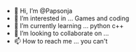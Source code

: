 - 👋 Hi, I’m @Papsonja
- 👀 I’m interested in ... Games and coding
- 🌱 I’m currently learning ... python c++
- 💞️ I’m looking to collaborate on ...
- 📫 How to reach me ... you can't

<!---
Papsonja/Papsonja is a ✨ special ✨ repository because its `README.md` (this file) appears on your GitHub profile.
You can click the Preview link to take a look at your changes.
--->

